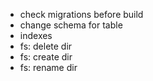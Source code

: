 - check migrations before build
- change schema for table
- indexes
- fs: delete dir
- fs: create dir
- fs: rename dir